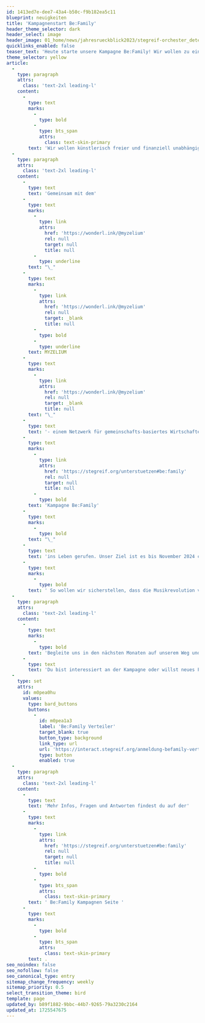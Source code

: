```yaml
---
id: 1413ed7e-dee7-43a4-b50c-f9b182ea5c11
blueprint: neuigkeiten
title: 'Kampagnenstart Be:Family'
header_theme_selector: dark
header_select: image
header_image: 01_home/news/jahresrueckblick2023/stegreif-orchester_detectfestival2023_c_sophiahegewald-0607.JPG
quicklinks_enabled: false
teaser_text: 'Heute starte unsere Kampagne Be:Family! Wir wollen zu einem solidarischen, gemeinschaftlich getragenen Orchester werden und freuen uns auf den gemeinsamen Weg mit euch.'
theme_selector: yellow
article:
  -
    type: paragraph
    attrs:
      class: 'text-2xl leading-l'
    content:
      -
        type: text
        marks:
          -
            type: bold
          -
            type: bts_span
            attrs:
              class: text-skin-primary
        text: 'Wir wollen künstlerisch freier und finanziell unabhängiger von Produktionszwängen agieren - durch mehr Gemeinschaft!'
  -
    type: paragraph
    attrs:
      class: 'text-2xl leading-l'
    content:
      -
        type: text
        text: 'Gemeinsam mit dem'
      -
        type: text
        marks:
          -
            type: link
            attrs:
              href: 'https://wonderl.ink/@myzelium'
              rel: null
              target: null
              title: null
          -
            type: underline
        text: "\_"
      -
        type: text
        marks:
          -
            type: link
            attrs:
              href: 'https://wonderl.ink/@myzelium'
              rel: null
              target: _blank
              title: null
          -
            type: bold
          -
            type: underline
        text: MYZELIUM
      -
        type: text
        marks:
          -
            type: link
            attrs:
              href: 'https://wonderl.ink/@myzelium'
              rel: null
              target: _blank
              title: null
        text: "\_"
      -
        type: text
        text: '- einem Netzwerk für gemeinschafts-basiertes Wirtschaften haben wir dafür die '
      -
        type: text
        marks:
          -
            type: link
            attrs:
              href: 'https://stegreif.org/unterstuetzen#be:family'
              rel: null
              target: null
              title: null
          -
            type: bold
        text: 'Kampagne Be:Family'
      -
        type: text
        marks:
          -
            type: bold
        text: "\_"
      -
        type: text
        text: 'ins Leben gerufen. Unser Ziel ist es bis November 2024 ca. 300 neue Family Mitglieder zu gewinnen und die Stegreif Family zu einer festen finanziellen Stütze des Orchesters zu machen. Wir wollen eine Gemeinschaft aufbauen und Stegreif bis zum 10. Jubiläum 2025 vollends entfesseln.'
      -
        type: text
        marks:
          -
            type: bold
        text: ' So wollen wir sicherstellen, dass die Musikrevolution von Stegreif auch zukünftig weitergehen kann.'
  -
    type: paragraph
    attrs:
      class: 'text-2xl leading-l'
    content:
      -
        type: text
        marks:
          -
            type: bold
        text: 'Begleite uns in den nächsten Monaten auf unserem Weg und werde Teil der Kampagne! '
      -
        type: text
        text: 'Du bist interessiert an der Kampagne oder willst neues Family Mitglied werden? – Dann trage dich bitte hier ein!'
  -
    type: set
    attrs:
      id: m0pea0hu
      values:
        type: bard_buttons
        buttons:
          -
            id: m0pea1a3
            label: 'Be:Family Verteiler'
            target_blank: true
            button_type: background
            link_type: url
            url: 'https://interact.stegreif.org/anmeldung-befamily-verteiler/'
            type: button
            enabled: true
  -
    type: paragraph
    attrs:
      class: 'text-2xl leading-l'
    content:
      -
        type: text
        text: 'Mehr Infos, Fragen und Antworten findest du auf der'
      -
        type: text
        marks:
          -
            type: link
            attrs:
              href: 'https://stegreif.org/unterstuetzen#be:family'
              rel: null
              target: null
              title: null
          -
            type: bold
          -
            type: bts_span
            attrs:
              class: text-skin-primary
        text: ' Be:Family Kampagnen Seite '
      -
        type: text
        marks:
          -
            type: bold
          -
            type: bts_span
            attrs:
              class: text-skin-primary
        text: .
seo_noindex: false
seo_nofollow: false
seo_canonical_type: entry
sitemap_change_frequency: weekly
sitemap_priority: 0.5
select_transition_theme: bird
template: page
updated_by: b89f1882-9bbc-44b7-9265-79a3230c2164
updated_at: 1725547675
---
```

